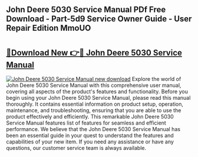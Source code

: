 ## John Deere 5030 Service Manual PDf Free Download - Part-5d9 Service Owner Guide - User Repair Edition MmoUO

# <h2><a href="http://bc91783.oget.top/?id=John+Deere+5030+Service+Manual">🔗Download New 👉🔴 John Deere 5030 Service Manual</a></h2>

[![John Deere 5030 Service Manual new download](https://i.imgur.com/5g1atiW.png)](http://bc91783.oget.top/?id=John+Deere+5030+Service+Manual)
Explore the world of John Deere 5030 Service Manual with this comprehensive user manual, covering all aspects of the product's features and functionality. Before you begin using your John Deere 5030 Service Manual, please read this manual thoroughly. It contains essential information on product setup, operation, maintenance, and troubleshooting, ensuring that you are able to use the product effectively and efficiently. This remarkable John Deere 5030 Service Manual features list of features for seamless and efficient performance. We believe that the John Deere 5030 Service Manual has been an essential guide in your quest to understand the features and capabilities of your new item. If you need any assistance or have any questions, our customer service team is always available.
